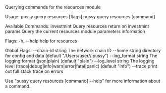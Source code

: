 Querying commands for the resources module

Usage:
  pussy query resources [flags]
  pussy query resources [command]

Available Commands:
  investmint  Query resources return on investmint
  params      Query the current resources module parameters information

Flags:
  -h, --help   help for resources

Global Flags:
      --chain-id string     The network chain ID
      --home string         directory for config and data (default "/Users/user//.pussy")
      --log_format string   The logging format (json|plain) (default "plain")
      --log_level string    The logging level (trace|debug|info|warn|error|fatal|panic) (default "info")
      --trace               print out full stack trace on errors

Use "pussy query resources [command] --help" for more information about a command.
